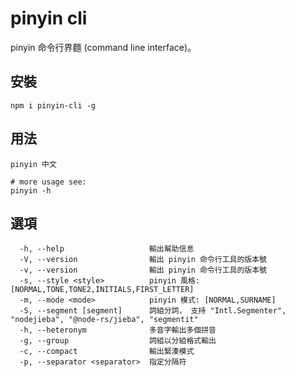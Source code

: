 # pinyin cli 

pinyin 命令行界麵 (command line interface)。

## 安裝

```shell
npm i pinyin-cli -g
```

## 用法

```shell
pinyin 中文

# more usage see:
pinyin -h
```

## 選項

```
  -h, --help                   輸出幫助信息
  -V, --version                輸出 pinyin 命令行工具的版本號
  -v, --version                輸出 pinyin 命令行工具的版本號
  -s, --style <style>          pinyin 風格: [NORMAL,TONE,TONE2,INITIALS,FIRST_LETTER]
  -m, --mode <mode>            pinyin 模式: [NORMAL,SURNAME]
  -S, --segment [segment]      詞組分詞， 支持 "Intl.Segmenter", "nodejieba", "@node-rs/jieba", "segmentit"
  -h, --heteronym              多音字輸出多個拼音
  -g, --group                  詞組以分組格式輸出
  -c, --compact                輸出緊湊模式
  -p, --separator <separator>  指定分隔符
```
